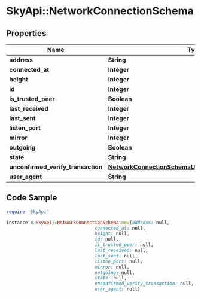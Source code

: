 # SkyApi::NetworkConnectionSchema

## Properties

Name | Type | Description | Notes
------------ | ------------- | ------------- | -------------
**address** | **String** |  | [optional] 
**connected_at** | **Integer** |  | [optional] 
**height** | **Integer** |  | [optional] 
**id** | **Integer** |  | [optional] 
**is_trusted_peer** | **Boolean** |  | [optional] 
**last_received** | **Integer** |  | [optional] 
**last_sent** | **Integer** |  | [optional] 
**listen_port** | **Integer** |  | [optional] 
**mirror** | **Integer** |  | [optional] 
**outgoing** | **Boolean** |  | [optional] 
**state** | **String** |  | [optional] 
**unconfirmed_verify_transaction** | [**NetworkConnectionSchemaUnconfirmedVerifyTransaction**](NetworkConnectionSchemaUnconfirmedVerifyTransaction.md) |  | [optional] 
**user_agent** | **String** |  | [optional] 

## Code Sample

```ruby
require 'SkyApi'

instance = SkyApi::NetworkConnectionSchema.new(address: null,
                                 connected_at: null,
                                 height: null,
                                 id: null,
                                 is_trusted_peer: null,
                                 last_received: null,
                                 last_sent: null,
                                 listen_port: null,
                                 mirror: null,
                                 outgoing: null,
                                 state: null,
                                 unconfirmed_verify_transaction: null,
                                 user_agent: null)
```


